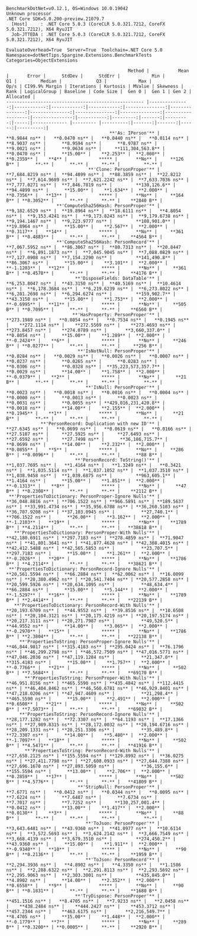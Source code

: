
    BenchmarkDotNet=v0.12.1, OS=Windows 10.0.19042
    Unknown processor
    .NET Core SDK=5.0.200-preview.21079.7
      [Host]     : .NET Core 5.0.3 (CoreCLR 5.0.321.7212, CoreFX 5.0.321.7212), X64 RyuJIT
      Job-JTTEDA : .NET Core 5.0.3 (CoreCLR 5.0.321.7212, CoreFX 5.0.321.7212), X64 RyuJIT

    EvaluateOverhead=True  Server=True  Toolchain=.NET Core 5.0  
    Namespace=dotNetTips.Spargine.Extensions.BenchmarkTests  Categories=ObjectExtensions  

                                                  Method |           Mean |       Error |      StdDev |      StdErr |            Min |             Q1 |         Median |             Q3 |            Max |              Op/s | CI99.9% Margin | Iterations | Kurtosis | MValue | Skewness | Rank | LogicalGroup | Baseline | Code Size |  Gen 0 |  Gen 1 | Gen 2 | Allocated |
    ---------------------------------------------------- |---------------:|------------:|------------:|------------:|---------------:|---------------:|---------------:|---------------:|---------------:|------------------:|---------------:|-----------:|---------:|-------:|---------:|-----:|------------- |--------- |----------:|-------:|-------:|------:|----------:|
                                           **'As: IPerson'** |      **8.9844 ns** |   **0.0470 ns** |   **0.0440 ns** |   **0.0114 ns** |      **8.9037 ns** |      **8.9594 ns** |      **8.9787 ns** |      **9.0021 ns** |      **9.0634 ns** |     **111,304,563.8** |      **0.0470 ns** |      **15.00** |    **2.253** |  **2.000** |   **0.2359** |    **4** |            ***** |       **No** |     **126 B** |      **-** |      **-** |     **-** |         **-** |
                                   **'Clone: PersonProper'** |  **7,684.8219 ns** |  **94.4899 ns** |  **88.3859 ns** |  **22.8212 ns** |  **7,614.9689 ns** |  **7,621.2242 ns** |  **7,633.7036 ns** |  **7,777.0271 ns** |  **7,846.7819 ns** |         **130,126.6** |     **94.4899 ns** |      **15.00** |    **1.634** |  **2.000** |   **0.7356** |   **13** |            ***** |       **No** |     **164 B** | **0.3052** |      **-** |     **-** |    **2840 B** |
                       **'ComputeSha256Hash: PersonProper'** |  **9,182.6529 ns** |  **19.8964 ns** |  **18.6111 ns** |   **4.8054 ns** |  **9,153.4241 ns** |  **9,173.8243 ns** |  **9,179.6738 ns** |  **9,194.1467 ns** |  **9,223.9777 ns** |         **108,901.0** |     **19.8964 ns** |      **15.00** |    **2.567** |  **2.000** |   **0.3117** |   **14** |            ***** |       **No** |     **361 B** | **0.4883** |      **-** |     **-** |    **4564 B** |
                       **'ComputeSha256Hash: PersonRecord'** |  **7,067.5952 ns** |  **86.3067 ns** |  **80.7313 ns** |  **20.8447 ns** |  **6,891.1873 ns** |  **7,045.9045 ns** |  **7,088.0829 ns** |  **7,127.0908 ns** |  **7,154.2290 ns** |         **141,490.8** |     **86.3067 ns** |      **15.00** |    **3.101** |  **2.000** |  **-1.1203** |   **12** |            ***** |       **No** |     **361 B** | **0.4578** |      **-** |     **-** |    **4176 B** |
                              **'DisposeFields: DataTable'** |  **6,253.8047 ns** |  **43.3150 ns** |  **40.5169 ns** |  **10.4614 ns** |  **6,178.3684 ns** |  **6,219.6239 ns** |  **6,273.8022 ns** |  **6,281.2698 ns** |  **6,294.6274 ns** |         **159,902.7** |     **43.3150 ns** |      **15.00** |    **1.753** |  **2.000** |  **-0.6995** |   **11** |            ***** |       **No** |     **505 B** | **0.7095** |      **-** |     **-** |    **6560 B** |
                             **'HasProperty: PersonProper'** |    **273.1989 ns** |   **0.8054 ns** |   **0.7534 ns** |   **0.1945 ns** |    **272.1114 ns** |    **272.5569 ns** |    **273.4693 ns** |    **273.8457 ns** |    **274.0789 ns** |       **3,660,337.0** |      **0.8054 ns** |      **15.00** |    **1.289** |  **2.000** |  **-0.2424** |    **6** |            ***** |       **No** |     **246 B** | **0.0277** |      **-** |     **-** |     **256 B** |
                               **'IsNotNull: PersonProper'** |      **0.0284 ns** |   **0.0029 ns** |   **0.0026 ns** |   **0.0007 ns** |      **0.0237 ns** |      **0.0265 ns** |      **0.0283 ns** |      **0.0306 ns** |      **0.0328 ns** |  **35,223,573,357.7** |      **0.0029 ns** |      **14.00** |    **1.758** |  **2.000** |  **-0.0379** |    **2** |            ***** |       **No** |      **21 B** |      **-** |      **-** |     **-** |         **-** |
                                  **'IsNull: PersonProper'** |      **0.0023 ns** |   **0.0018 ns** |   **0.0016 ns** |   **0.0004 ns** |      **0.0000 ns** |      **0.0013 ns** |      **0.0023 ns** |      **0.0031 ns** |      **0.0055 ns** | **429,016,231,420.8** |      **0.0018 ns** |      **14.00** |    **2.155** |  **2.000** |   **0.1945** |    **1** |            ***** |       **No** |      **21 B** |      **-** |      **-** |     **-** |         **-** |
                 **'PersonRecord: Duplication with new ID'** |     **27.6345 ns** |   **0.0699 ns** |   **0.0619 ns** |   **0.0166 ns** |     **27.5187 ns** |     **27.5925 ns** |     **27.6493 ns** |     **27.6592 ns** |     **27.7498 ns** |      **36,186,715.7** |      **0.0699 ns** |      **14.00** |    **2.232** |  **2.000** |   **0.0855** |    **5** |            ***** |       **No** |     **286 B** | **0.0096** |      **-** |     **-** |      **88 B** |
                              **'PersonRecord: ToString()'** |  **1,037.7695 ns** |   **1.4164 ns** |   **1.3249 ns** |   **0.3421 ns** |  **1,035.5114 ns** |  **1,037.1052 ns** |  **1,037.3510 ns** |  **1,038.9458 ns** |  **1,039.6875 ns** |         **963,605.1** |      **1.4164 ns** |      **15.00** |    **1.851** |  **2.000** |  **-0.1313** |    **8** |            ***** |       **No** |      **47 B** | **0.2308** |      **-** |     **-** |    **2112 B** |
     **'PropertiesToDictionary: PersonProper-Ignore Nulls'** | **36,048.8816 ns** | **706.1522 ns** | **966.5891 ns** | **189.5637 ns** | **33,991.4734 ns** | **35,956.6788 ns** | **36,260.5103 ns** | **36,707.9208 ns** | **37,103.0945 ns** |          **27,740.1** |    **706.1522 ns** |      **26.00** |    **3.162** |  **2.000** |  **-1.2103** |   **19** |            ***** |       **No** |    **1789 B** | **4.2114** |      **-** |     **-** |   **38618 B** |
       **'PropertiesToDictionary: PersonProper-With Nulls'** | **42,180.6911 ns** | **297.7183 ns** | **278.4859 ns** |  **71.9047 ns** | **41,801.3641 ns** | **41,877.4628 ns** | **42,308.4015 ns** | **42,412.5488 ns** | **42,565.5853 ns** |          **23,707.5** |    **297.7183 ns** |      **15.00** |    **1.261** |  **2.000** |  **-0.2026** |   **20** |            ***** |       **No** |    **1786 B** | **4.2114** |      **-** |     **-** |   **38621 B** |
     **'PropertiesToDictionary: PersonRecord-Ignore Nulls'** | **20,561.5594 ns** |  **66.2884 ns** |  **62.0062 ns** |  **16.0099 ns** | **20,380.4962 ns** | **20,541.7404 ns** | **20,577.2858 ns** | **20,599.5926 ns** | **20,634.1095 ns** |          **48,634.4** |     **66.2884 ns** |      **15.00** |    **5.144** |  **2.000** |  **-1.5297** |   **16** |            ***** |       **No** |    **1789 B** | **2.4414** |      **-** |     **-** |   **22139 B** |
       **'PropertiesToDictionary: PersonRecord-With Nulls'** | **20,193.6709 ns** |  **44.9552 ns** |  **39.8516 ns** |  **10.6508 ns** | **20,104.3121 ns** | **20,175.4219 ns** | **20,197.5174 ns** | **20,217.3111 ns** | **20,271.7987 ns** |          **49,520.5** |     **44.9552 ns** |      **14.00** |    **3.065** |  **2.000** |  **-0.2970** |   **15** |            ***** |       **No** |    **1786 B** | **2.3804** |      **-** |     **-** |   **22138 B** |
         **'PropertiesToString: PersonProper-Ignore Nulls'** | **46,844.9817 ns** | **315.4183 ns** | **295.0424 ns** |  **76.1796 ns** | **46,299.2798 ns** | **46,572.7509 ns** | **47,016.5771 ns** | **47,046.2036 ns** | **47,119.1284 ns** |          **21,347.0** |    **315.4183 ns** |      **15.00** |    **1.757** |  **2.000** |  **-0.7766** |   **21** |            ***** |       **No** |     **502 B** | **7.5684** |      **-** |     **-** |   **69170 B** |
           **'PropertiesToString: PersonProper-With Nulls'** | **46,951.8156 ns** | **465.5590 ns** | **435.4842 ns** | **112.4415 ns** | **46,404.8462 ns** | **46,560.6781 ns** | **46,929.8401 ns** | **47,218.0206 ns** | **47,947.4609 ns** |          **21,298.4** |    **465.5590 ns** |      **15.00** |    **2.491** |  **2.000** |   **0.6508** |   **21** |            ***** |       **No** |     **502 B** | **7.5073** |      **-** |     **-** |   **69032 B** |
         **'PropertiesToString: PersonRecord-Ignore Nulls'** | **28,177.1282 ns** |  **72.3307 ns** |  **64.1193 ns** |  **17.1366 ns** | **27,989.8315 ns** | **28,172.0032 ns** | **28,194.6716 ns** | **28,209.1331 ns** | **28,251.3306 ns** |          **35,489.8** |     **72.3307 ns** |      **14.00** |    **5.480** |  **2.000** |  **-1.7097** |   **18** |            ***** |       **No** |     **502 B** | **4.5471** |      **-** |     **-** |   **41916 B** |
           **'PropertiesToString: PersonRecord-With Nulls'** | **27,658.2125 ns** | **155.5594 ns** | **129.8992 ns** |  **36.0275 ns** | **27,411.7798 ns** | **27,608.0933 ns** | **27,644.7388 ns** | **27,696.1670 ns** | **27,893.5059 ns** |          **36,155.6** |    **155.5594 ns** |      **13.00** |    **2.706** |  **2.000** |   **0.2859** |   **17** |            ***** |       **No** |     **502 B** | **4.5776** |      **-** |     **-** |   **41809 B** |
                               **'StripNull: PersonProper'** |      **7.6771 ns** |   **0.0412 ns** |   **0.0344 ns** |   **0.0095 ns** |      **7.6224 ns** |      **7.6487 ns** |      **7.6734 ns** |      **7.7017 ns** |      **7.7252 ns** |     **130,257,001.4** |      **0.0412 ns** |      **13.00** |    **1.417** |  **2.000** |   **0.0130** |    **3** |            ***** |       **No** |      **88 B** |      **-** |      **-** |     **-** |         **-** |
                                  **'ToJson: PersonProper'** |  **3,643.6481 ns** |  **43.9360 ns** |  **41.0977 ns** |  **10.6114 ns** |  **3,572.5693 ns** |  **3,624.2142 ns** |  **3,666.7549 ns** |  **3,668.4139 ns** |  **3,679.3510 ns** |         **274,450.2** |     **43.9360 ns** |      **15.00** |    **1.911** |  **2.000** |  **-0.9340** |   **10** |            ***** |       **No** |      **90 B** | **0.2136** |      **-** |     **-** |    **1959 B** |
                                  **'ToJson: PersonRecord'** |  **2,294.3936 ns** |   **4.8902 ns** |   **4.3350 ns** |   **1.1586 ns** |  **2,288.6322 ns** |  **2,291.8113 ns** |  **2,293.5692 ns** |  **2,295.9063 ns** |  **2,303.3001 ns** |         **435,845.0** |      **4.8902 ns** |      **14.00** |    **2.352** |  **2.000** |   **0.6558** |    **9** |            ***** |       **No** |      **90 B** | **0.1831** |      **-** |     **-** |    **1680 B** |
                              **'TryDispose: PersonProper'** |    **451.1516 ns** |   **8.4705 ns** |   **7.9233 ns** |   **2.0458 ns** |    **438.2484 ns** |    **444.2427 ns** |    **453.3712 ns** |    **457.2344 ns** |    **463.6175 ns** |       **2,216,549.7** |      **8.4705 ns** |      **15.00** |    **1.448** |  **2.000** |  **-0.1779** |    **7** |            ***** |       **No** |     **289 B** | **0.3200** | **0.0005** |     **-** |    **2920 B** |
